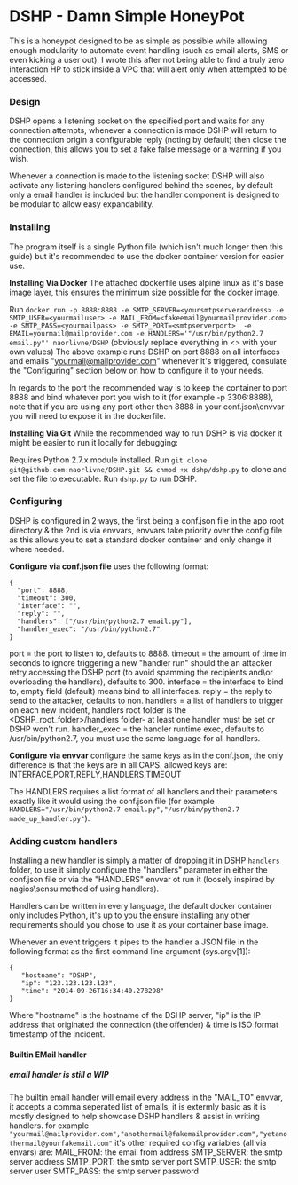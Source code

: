 # DSHP - Damn Simple HoneyPot

This is a honeypot designed to be as simple as possible while allowing enough modularity to automate event handling (such as email alerts, SMS or even kicking a user out).
I wrote this after not being able to find a truly zero interaction HP to stick inside a VPC that will alert only when attempted to be accessed.

### Design
DSHP opens a listening socket on the specified port and waits for any connection attempts, whenever a connection is made DSHP will return to the connection origin a configurable reply (noting by default) then close the connection, this allows you to set a fake false message or a warning if you wish.

Whenever a connection is made to the listening socket DSHP will also activate any listening handlers configured behind the scenes, by default only a email handler is included but the handler component is designed to be modular to allow easy expandability.

### Installing
The program itself is a single Python file (which isn't much longer then this guide) but it's recommended to use the  docker container version for easier use.

**Installing Via Docker**
The attached dockerfile uses alpine linux as it's base image layer, this ensures the minimum size possible for the docker image.

Run `docker run -p 8888:8888 -e SMTP_SERVER=<yoursmtpserveraddress> -e SMTP_USER=<yourmailuser> -e MAIL_FROM=<fakeemail@yourmailprovider.com> -e SMTP_PASS=<yourmailpass> -e SMTP_PORT=<smtpserverport>  -e EMAIL=yourmail@mailprovider.com -e HANDLERS='"/usr/bin/python2.7 email.py"' naorlivne/DSHP`
(obviously replace everything in <> with your own values)
The above example runs DSHP on port 8888 on all interfaces and emails "yourmail@mailprovider.com" whenever it's triggered, consulate the "Configuring" section below on how to configure it to your needs.

In regards to the port the recommended way is to keep the container to port 8888 and bind whatever port you wish to it (for example -p 3306:8888), note that if you are using any port other then 8888 in your conf.json\envvar you will need to expose it in the dockerfile.

**Installing Via Git**
While the recommended way to run DSHP is via docker it might be easier to run it locally for debugging:

Requires Python 2.7.x module installed.
Run `git clone git@github.com:naorlivne/DSHP.git && chmod +x dshp/dshp.py` to clone and set the file to executable.
Run `dshp.py` to run DSHP.

### Configuring 
DSHP is configured in 2 ways, the first being a conf.json file in the app root directory & the 2nd is via envvars, envvars take priority over the config file as this allows you to set a standard docker container and only change it where needed.

**Configure via conf.json file**
uses the following format:

```
{
  "port": 8888,
  "timeout": 300,
  "interface": "",
  "reply": "",
  "handlers": ["/usr/bin/python2.7 email.py"],
  "handler_exec": "/usr/bin/python2.7"
}
```

port = the port to listen to, defaults to 8888.
timeout = the amount of time in seconds to ignore triggering a new "handler run" should the an attacker retry accessing the DSHP port (to avoid spamming the recipients and\or overloading the handlers), defaults to 300.
interface = the interface to bind to, empty field (default) means bind to all interfaces.
reply = the reply to send to the attacker, defaults to non.
handlers = a list of handlers to trigger on each new incident, handlers root folder is the <DSHP_root_folder>/handlers folder- at least one handler must be set or DSHP won't run.
handler_exec = the handler runtime exec, defaults to /usr/bin/python2.7, you must use the same language for all handlers.

**Configure via envvar**
configure the same keys as in the conf.json, the only difference is that the keys are in all CAPS.
allowed keys are: INTERFACE,PORT,REPLY,HANDLERS,TIMEOUT

The HANDLERS requires a list format of all handlers and their parameters exactly like it would using the conf.json file (for example `HANDLERS="/usr/bin/python2.7 email.py","/usr/bin/python2.7 made_up_handler.py"`).

### Adding custom handlers
Installing a new handler is simply a matter of dropping it in DSHP `handlers` folder, to use it simply configure the "handlers" parameter in either the conf.json file or via the "HANDLERS" envvar ot run it (loosely inspired by nagios\sensu method of using handlers).

Handlers can be written in every language, the default docker container only includes Python, it's up to you the ensure installing any other requirements should you chose to use it as your container base image.

Whenever an event triggers it pipes to the handler a JSON file in the following format as the first command line argument (sys.argv[1]):

```
{
   "hostname": "DSHP",
   "ip": "123.123.123.123",
   "time": "2014-09-26T16:34:40.278298"
}
```

Where "hostname" is the hostname of the DSHP server, "ip" is the IP address that originated the connection (the offender) & time is ISO format timestamp of the incident. 

#### Builtin EMail handler

##### email handler is still a WIP

The builtin email handler will email every address in the "MAIL_TO" envvar, it accepts a comma seperated list of emails, it is extermly basic as it is mostly designed to help showcase DSHP handlers & assist in writing handlers.
for example `"yourmail@mailprovider.com","anothermail@fakemailprovider.com","yetanothermail@yourfakemail.com"`
it's other required config variables (all via envars) are:
MAIL_FROM: the email from address
SMTP_SERVER: the smtp server address
SMTP_PORT: the smtp server port
SMTP_USER: the smtp server user
SMTP_PASS: the smtp server password